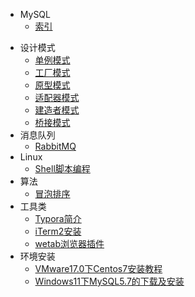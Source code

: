 
<!-- - Java基础 -->
- MySQL
  - [索引](/md/数据库/mysql索引/MySQL索引.md)
<!-- - 数据结构 -->

- 设计模式
  - [单例模式](/md/设计模式/单例模式.md)
  - [工厂模式](/md/设计模式/工厂模式.md)
  - [原型模式](/md/设计模式/原型模式.md)
  - [适配器模式](/md/设计模式/适配器模式.md)
  - [建造者模式](/md/设计模式/建造者模式.md)
  - [桥接模式](/md/设计模式/桥接模式.md)
- 消息队列
  - [RabbitMQ](/md/消息队列/RibbitMQ实战教程.md)
- Linux
  - [Shell脚本编程](/md/Linux/Shell脚本编程/Shell脚本学习笔记.md)
- 算法
  - [冒泡排序](/md/算法/冒泡排序.md)
- 工具类
  - [Typora简介](/md/工具类/Typora简介/typora.md)
  - [iTerm2安装](/md/工具类/iTerm2安装与配置/iTerm2安装.md)
  - [wetab浏览器插件](/md/工具类/wetab浏览器插件/wetab浏览器插件.md)
- 环境安装
  - [VMware17.0下Centos7安装教程](/md/环境安装/VMware17.0下Centos7安装教程/VMware17.0下Centos7安装教程.md)
  - [Windows11下MySQL5.7的下载及安装](/md/环境安装/Windows11下MySQL5.7的下载及安装/Windows11下MySQL5.7的下载及安装.md)
